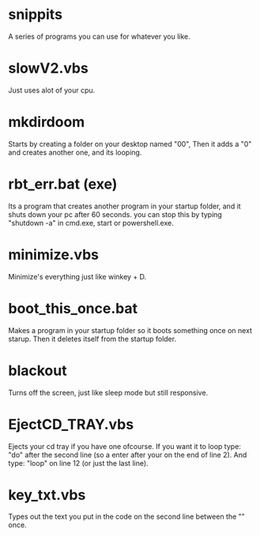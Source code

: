 # snippits
A series of programs you can use for whatever you like.

# slowV2.vbs
Just uses alot of your cpu.

# mkdirdoom
Starts by creating a folder on your desktop named "00",
Then it adds a "0" and creates another one, and its looping.

# rbt_err.bat (exe)
Its a program that creates another program in your startup folder, and it shuts down your pc after 60 seconds.
you can stop this by typing "shutdown -a" in cmd.exe, start or powershell.exe.

# minimize.vbs
Minimize's everything just like winkey + D.

# boot_this_once.bat
Makes a program in your startup folder so it boots something once on next starup.
Then it deletes itself from the startup folder.

# blackout
Turns off the screen, just like sleep mode but still responsive.

# EjectCD_TRAY.vbs
Ejects your cd tray if you have one ofcourse.
If you want it to loop type: "do" after the second line (so a enter after your on the end of line 2).
And type: "loop" on line 12 (or just the last line).

# key_txt.vbs
Types out the text you put in the code on the second line between the "" once.
